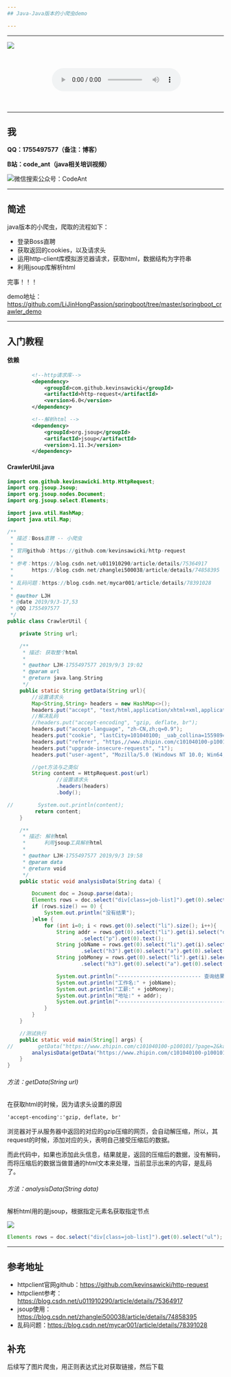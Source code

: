 ```yaml
---
## Java-Java版本的小爬虫demo

---
```


------

![](https://images.unsplash.com/photo-1567492623339-d5dfb6325ea3?ixlib=rb-1.2.1&ixid=eyJhcHBfaWQiOjEyMDd9&auto=format&fit=crop&w=1350&q=80)

<!-- more -->

<center>

​	<span id="m_name"></span>

​	<audio id="m_url_id" controls> <source src=""> <source src="horse.ogg" type="audio/ogg"> Your browser does not support this audio format. 

​	</audio> 

</center>  

------

## 我

**QQ：1755497577（备注：博客）**

**B站：code_ant（java相关培训视频）**

![微信搜索公众号：CodeAnt](https://raw.githubusercontent.com/LiJinHongPassion/springboot/master/wechat.png)

------

##  简述

java版本的小爬虫，爬取的流程如下：

- 登录Boss直聘
- 获取返回的cookies，以及请求头
- 运用http-client库模拟游览器请求，获取html，数据结构为字符串
- 利用jsoup库解析html

完事！！！

demo地址：https://github.com/LiJinHongPassion/springboot/tree/master/springboot_crawler_demo

---

## 入门教程

#### 依赖

```xml
        <!--http请求库-->
        <dependency>
            <groupId>com.github.kevinsawicki</groupId>
            <artifactId>http-request</artifactId>
            <version>6.0</version>
        </dependency>

        <!--解析html -->
        <dependency>
            <groupId>org.jsoup</groupId>
            <artifactId>jsoup</artifactId>
            <version>1.11.3</version>
        </dependency>
```

#### CrawlerUtil.java

```java
import com.github.kevinsawicki.http.HttpRequest;
import org.jsoup.Jsoup;
import org.jsoup.nodes.Document;
import org.jsoup.select.Elements;

import java.util.HashMap;
import java.util.Map;

/**
 * 描述：Boss直聘 -- 小爬虫
 *
 * 官网github：https://github.com/kevinsawicki/http-request
 *
 * 参考：https://blog.csdn.net/u011910290/article/details/75364917
 *      https://blog.csdn.net/zhanglei500038/article/details/74858395    jsoup
 *
 * 乱码问题：https://blog.csdn.net/mycar001/article/details/78391028
 *
 * @author LJH
 * @date 2019/9/3-17,53
 * @QQ 1755497577
 */
public class CrawlerUtil {

    private String url;

    /**
     * 描述: 获取整个html
     *
     * @author LJH-1755497577 2019/9/3 19:02
     * @param url
     * @return java.lang.String
     */
    public static String getData(String url){
        //设置请求头
        Map<String,String> headers = new HashMap<>();
        headers.put("accept", "text/html,application/xhtml+xml,application/xml;q=0.9,image/webp,image/apng,*/*;q=0.8,application/signed-exchange;v=b3");
        //解决乱码
        //headers.put("accept-encoding", "gzip, deflate, br");
        headers.put("accept-language", "zh-CN,zh;q=0.9");
        headers.put("cookie", "lastCity=101040100; _uab_collina=155989425705358786428292; _bl_uid=ejj1ezbR49w72poUUr06qa8iy55n; __c=1567474454; __g=-; Hm_lvt_194df3105ad7148dcf2b98a91b5e727a=1565361209,1566378390,1566981114,1567474455; __l=l=%2Fwww.zhipin.com%2F&r=https%3A%2F%2Fwww.baidu.com%2Fs%3Fie%3DUTF-8%26wd%3Dboss%25E7%259B%25B4%25E8%2581%2598&friend_source=0&friend_source=0; __zp_stoken__=c688fL0GhqXlN%2FYY%2F2ydR1HFd8NS%2B8oaaNAjTZSdiGKLVMq%2BPk1q%2FaMCVkpzfOn1kk38E6u8nCHUaLXH2leUN3NrhA%3D%3D; __a=50395184.1559894257.1566981114.1567474454.68.6.4.68; Hm_lpvt_194df3105ad7148dcf2b98a91b5e727a=1567475125");
        headers.put("referer", "https,//www.zhipin.com/c101040100-p100101/?page=2&ka=page-2");
        headers.put("upgrade-insecure-requests", "1");
        headers.put("user-agent", "Mozilla/5.0 (Windows NT 10.0; Win64; x64) AppleWebKit/537.36 (KHTML, like Gecko) Chrome/73.0.3683.75 Safari/537.36");

        //get方法与之类似
        String content = HttpRequest.post(url)
                //设置请求头
                .headers(headers)
                .body();

//        System.out.println(content);
         return content;
    }

    /**
     * 描述: 解析html
     *      利用jsoup工具解析html
     *
     * @author LJH-1755497577 2019/9/3 19:58
     * @param data
     * @return void
     */
    public static void analysisData(String data) {

        Document doc = Jsoup.parse(data);
        Elements rows = doc.select("div[class=job-list]").get(0).select("ul");
        if (rows.size() == 0) {
            System.out.println("没有结果");
        }else {
            for (int i=0; i < rows.get(0).select("li").size(); i++){
                String addr = rows.get(0).select("li").get(i).select("div").get(0).select("div").get(0)
                        .select("p").get(0).text();
                String jobName = rows.get(0).select("li").get(i).select("div").get(0).select("div").get(0)
                        .select("h3").get(0).select("a").get(0).select("div").get(0).text();
                String jobMoney = rows.get(0).select("li").get(i).select("div").get(0).select("div").get(0)
                        .select("h3").get(0).select("a").get(0).select("span").get(0).text();

                System.out.println("--------------------------- 查询结果 ---------------------------");
                System.out.println("工作名:" + jobName);
                System.out.println("工薪:" + jobMoney);
                System.out.println("地址:" + addr);
                System.out.println("-----------------------------------------------------------------");
            }
        }
    }

    //测试执行
    public static void main(String[] args) {
//        getData("https://www.zhipin.com/c101040100-p100101/?page=2&ka=page-2");
        analysisData(getData("https://www.zhipin.com/c101040100-p100101/?page=2&ka=page-2"));
    }
}
```

###### 方法：getData(String url)

在获取html的时候，因为请求头设置的原因

```html
'accept-encoding':'gzip, deflate, br'
```

浏览器对于从服务器中返回的对应的gzip压缩的网页，会自动解压缩，所以，其request的时候，添加对应的头，表明自己接受压缩后的数据。

而此代码中，如果也添加此头信息，结果就是，返回的压缩后的数据，没有解码，而将压缩后的数据当做普通的html文本来处理，当前显示出来的内容，是乱码了。

###### 方法：analysisData(String data)

解析html用的是jsoup，根据指定元素名获取指定节点

![](https://raw.githubusercontent.com/LiJinHongPassion/LiJinHongPassion.github.io/master/codeant/dle2/1.png)

```java
Elements rows = doc.select("div[class=job-list]").get(0).select("ul");
```

---

## 参考地址

 * httpclient官网github：https://github.com/kevinsawicki/http-request
 * httpclient参考：https://blog.csdn.net/u011910290/article/details/75364917
 * jsoup使用：https://blog.csdn.net/zhanglei500038/article/details/74858395    
 * 乱码问题：https://blog.csdn.net/mycar001/article/details/78391028

## 补充

后续写了图片爬虫，用正则表达式比对获取链接，然后下载